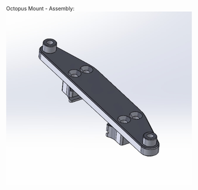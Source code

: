 Octopus Mount - Assembly:<br>
![](https://github.com/S95Sedan/Voron-Stuff/blob/main/Electronics/Din%20Mounts/Din%20Octopus%20(Pro)%20Mount/images/octopus_mount_assembled.jpg)
